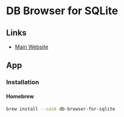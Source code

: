 # DB Browser for SQLite

## Links

- [Main Website](https://sqlitebrowser.org/)

## App

### Installation

#### Homebrew

```sh
brew install --cask db-browser-for-sqlite
```
